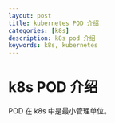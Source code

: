 ```yaml
---
layout: post
title: kubernetes POD 介绍
categories: [k8s]
description: k8s pod 介绍
keywords: k8s, kubernetes
---
```


# k8s POD 介绍

POD 在 k8s 中是最小管理单位。
